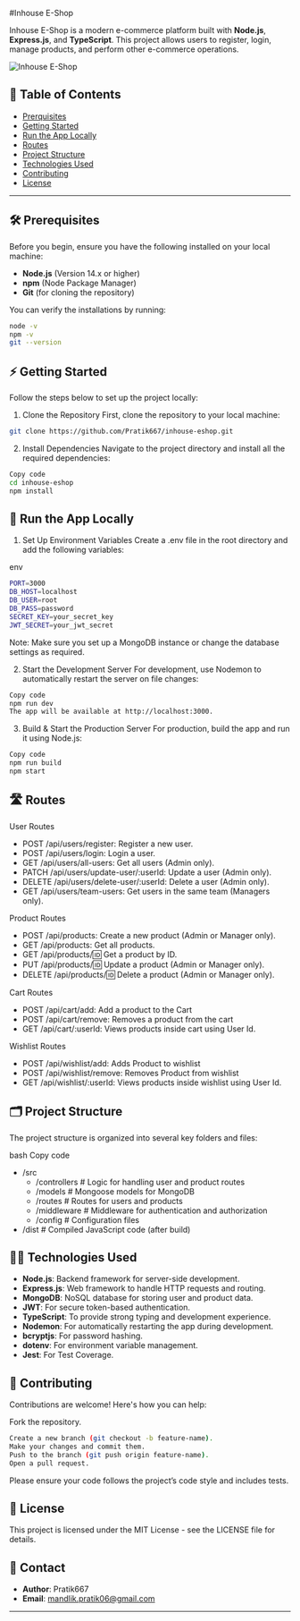 #Inhouse E-Shop

Inhouse E-Shop is a modern e-commerce platform built with **Node.js**, **Express.js**, and **TypeScript**. This project allows users to register, login, manage products, and perform other e-commerce operations.

![Inhouse E-Shop](https://via.placeholder.com/800x200.png?text=Inhouse+E-Shop)

## 🚀 Table of Contents

- [Prerquisites](#%EF%B8%8F-prerequisites)
- [Getting Started](#-getting-started)
- [Run the App Locally](#-run-the-app-locally)
- [Routes](#%EF%B8%8F-routes)
- [Project Structure](#%EF%B8%8F-project-structure)
- [Technologies Used](#-technologies-used)
- [Contributing](#-contributing)
- [License](#-license)

---

## 🛠️ Prerequisites

Before you begin, ensure you have the following installed on your local machine:

- **Node.js** (Version 14.x or higher)  
- **npm** (Node Package Manager)
- **Git** (for cloning the repository)

You can verify the installations by running:

```bash
node -v
npm -v
git --version
```

## ⚡ Getting Started
Follow the steps below to set up the project locally:

1. Clone the Repository
First, clone the repository to your local machine:

```bash
git clone https://github.com/Pratik667/inhouse-eshop.git
```

2. Install Dependencies
Navigate to the project directory and install all the required dependencies:

```bash
Copy code
cd inhouse-eshop
npm install
```

## 🚀 Run the App Locally
1. Set Up Environment Variables
Create a .env file in the root directory and add the following variables:

env
```bash
PORT=3000
DB_HOST=localhost
DB_USER=root
DB_PASS=password
SECRET_KEY=your_secret_key
JWT_SECRET=your_jwt_secret
```
Note: Make sure you set up a MongoDB instance or change the database settings as required.

2. Start the Development Server
For development, use Nodemon to automatically restart the server on file changes:

```bash
Copy code
npm run dev
The app will be available at http://localhost:3000.
```

3. Build & Start the Production Server
For production, build the app and run it using Node.js:

```bash
Copy code
npm run build
npm start
```

## 🛣️ Routes
User Routes
- POST /api/users/register: Register a new user.
- POST /api/users/login: Login a user.
- GET /api/users/all-users: Get all users (Admin only).
- PATCH /api/users/update-user/:userId: Update a user (Admin only).
- DELETE /api/users/delete-user/:userId: Delete a user (Admin only).
- GET /api/users/team-users: Get users in the same team (Managers only).

Product Routes
- POST /api/products: Create a new product (Admin or Manager only).
- GET /api/products: Get all products.
- GET /api/products/:id: Get a product by ID.
- PUT /api/products/:id: Update a product (Admin or Manager only).
- DELETE /api/products/:id: Delete a product (Admin or Manager only).

Cart Routes
- POST /api/cart/add: Add a product to the Cart
- POST /api/cart/remove: Removes a product from the cart
- GET /api/cart/:userId: Views products inside cart using User Id.

Wishlist Routes
- POST /api/wishlist/add: Adds Product to wishlist
- POST /api/wishlist/remove: Removes Product from wishlist
- GET /api/wishlist/:userId: Views products inside wishlist using User Id.

## 🗂️ Project Structure
The project structure is organized into several key folders and files:

bash
Copy code
- /src
  - /controllers  # Logic for handling user and product routes
  - /models       # Mongoose models for MongoDB
  - /routes       # Routes for users and products
  - /middleware   # Middleware for authentication and authorization
  - /config       # Configuration files
- /dist           # Compiled JavaScript code (after build)

## 🧑‍💻 Technologies Used
- **Node.js**: Backend framework for server-side development.
- **Express.js**: Web framework to handle HTTP requests and routing.
- **MongoDB**: NoSQL database for storing user and product data.
- **JWT**: For secure token-based authentication.
- **TypeScript**: To provide strong typing and development experience.
- **Nodemon**: For automatically restarting the app during development.
- **bcryptjs**: For password hashing.
- **dotenv**: For environment variable management.
- **Jest**: For Test Coverage.

## 🤝 Contributing
Contributions are welcome! Here's how you can help:

Fork the repository.
```bash
Create a new branch (git checkout -b feature-name).
Make your changes and commit them.
Push to the branch (git push origin feature-name).
Open a pull request.
```
Please ensure your code follows the project’s code style and includes tests.

## 📄 License
This project is licensed under the MIT License - see the LICENSE file for details.

## 🔗 Contact
- **Author**: Pratik667
- **Email**: mandlik.pratik06@gmail.com


---
